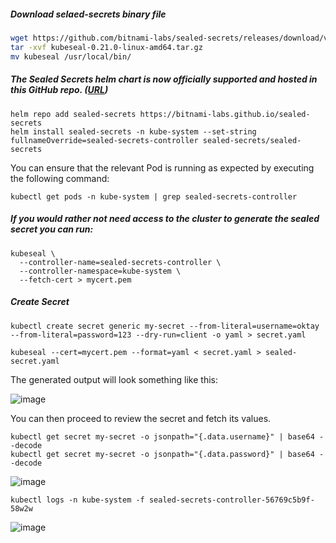 ##### Download selaed-secrets binary file
```bash
wget https://github.com/bitnami-labs/sealed-secrets/releases/download/v0.21.0/kubeseal-0.21.0-linux-amd64.tar.gz[URL ](https://github.com/bitnami-labs/sealed-secrets)
tar -xvf kubeseal-0.21.0-linux-amd64.tar.gz
mv kubeseal /usr/local/bin/
```
##### The Sealed Secrets helm chart is now officially supported and hosted in this GitHub repo. ([URL](https://github.com/bitnami-labs/sealed-secrets))
```
helm repo add sealed-secrets https://bitnami-labs.github.io/sealed-secrets
helm install sealed-secrets -n kube-system --set-string fullnameOverride=sealed-secrets-controller sealed-secrets/sealed-secrets
```
You can ensure that the relevant Pod is running as expected by executing the following command:
```
kubectl get pods -n kube-system | grep sealed-secrets-controller
```

##### If you would rather not need access to the cluster to generate the sealed secret you can run:
```
kubeseal \
  --controller-name=sealed-secrets-controller \
  --controller-namespace=kube-system \
  --fetch-cert > mycert.pem
```
##### Create Secret 
```
kubectl create secret generic my-secret --from-literal=username=oktay --from-literal=password=123 --dry-run=client -o yaml > secret.yaml
```
```
kubeseal --cert=mycert.pem --format=yaml < secret.yaml > sealed-secret.yaml
```
The generated output will look something like this:

![image](https://github.com/OktaySavdi/kubernetes-yaml/assets/3519706/ff97bf39-22e5-41c9-8058-7bcda8f3bfbd)

You can then proceed to review the secret and fetch its values.
```
kubectl get secret my-secret -o jsonpath="{.data.username}" | base64 --decode
kubectl get secret my-secret -o jsonpath="{.data.password}" | base64 --decode
```
![image](https://github.com/OktaySavdi/kubernetes-yaml/assets/3519706/845b7115-1469-4952-8283-0963592d2056)
```
kubectl logs -n kube-system -f sealed-secrets-controller-56769c5b9f-58w2w
```
![image](https://github.com/OktaySavdi/kubernetes-yaml/assets/3519706/21bd609c-e12a-4ea3-a1cb-fffe7d52a169)



